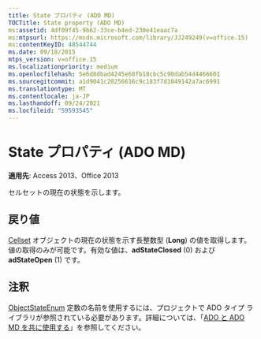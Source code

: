 ```yaml
---
title: State プロパティ (ADO MD)
TOCTitle: State property (ADO MD)
ms:assetid: 4df09f45-9b62-33ce-b4ed-230e41eaac7a
ms:mtpsurl: https://msdn.microsoft.com/library/JJ249249(v=office.15)
ms:contentKeyID: 48544744
ms.date: 09/18/2015
mtps_version: v=office.15
ms.localizationpriority: medium
ms.openlocfilehash: 5e6d8dbad4245e68fb18cbc5c90dab54d4466601
ms.sourcegitcommit: a1d9041c20256616c9c183f7d1049142a7ac6991
ms.translationtype: MT
ms.contentlocale: ja-JP
ms.lasthandoff: 09/24/2021
ms.locfileid: "59593545"
---
```

# <a name="state-property-ado-md"></a>State プロパティ (ADO MD)


**適用先**: Access 2013、Office 2013

セルセットの現在の状態を示します。

## <a name="return-values"></a>戻り値

[Cellset](cellset-object-ado-md.md) オブジェクトの現在の状態を示す長整数型 (**Long**) の値を取得します。値の取得のみが可能です。有効な値は、**adStateClosed** (0) および **adStateOpen** (1) です。

## <a name="remarks"></a>注釈

[ObjectStateEnum](objectstateenum.md) 定数の名前を使用するには、プロジェクトで ADO タイプ ライブラリが参照されている必要があります。詳細については、「[ADO と ADO MD を共に使用する](using-ado-with-ado-md.md)」を参照してください。

